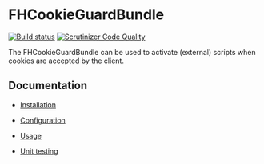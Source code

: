 FHCookieGuardBundle
============

[![Build status][develop build status]][develop branch]  [![Scrutinizer Code Quality][develop code quality]][develop scrutiziner]

The FHCookieGuardBundle can be used to activate (external) scripts when cookies are accepted by the client.

Documentation
-------------
- [Installation](Resources/doc/installation.md)
- [Configuration](Resources/doc/configuration.md)
- [Usage](Resources/doc/usage.md)
- [Unit testing](Resources/doc/unit_testing.md)

    [develop branch]: https://github.com/freshheads/FHCookieGuardBundle/tree/develop
    [develop build status]: https://travis-ci.org/freshheads/FHCookieGuardBundle.svg?branch=develop
    [develop scrutiziner]: https://scrutinizer-ci.com/g/freshheads/FHCookieGuardBundle/?branch=develop
    [develop code quality]: https://scrutinizer-ci.com/g/freshheads/FHCookieGuardBundle/badges/quality-score.png?b=develop
